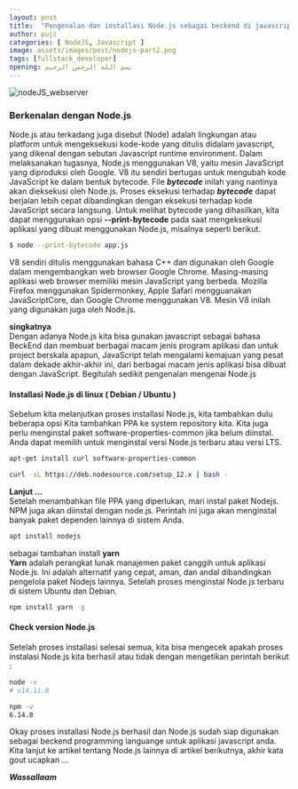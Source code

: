 ```yaml
---
layout: post
title:  "Pengenalan dan installasi Node.js sebagai beckend di javascript"
author: puji
categories: [ NodeJS, Javascript ]
image: assets/images/post/nodejs-part2.png
tags: [fullstack_developer]
opening: بسم الله الرحمن الرحيم
---  
```


![nodeJS_webserver]({{site.url}}/assets/images/post/Node-js-Logo.png)  

### Berkenalan dengan Node.js
Node.js atau terkadang juga disebut (Node) adalah lingkungan atau platform untuk mengeksekusi kode-kode yang ditulis didalam javascript, yang dikenal dengan sebutan Javascript runtime environment. Dalam melaksanakan tugasnya, Node.js menggunakan V8, yaitu mesin JavaScript yang diproduksi oleh Google. V8 itu sendiri bertugas untuk mengubah kode JavaScript ke dalam bentuk bytecode. File ***bytecode*** inilah yang nantinya akan dieksekusi oleh Node.js. Proses eksekusi terhadap ***bytecode*** dapat berjalan lebih cepat dibandingkan dengan eksekusi terhadap kode JavaScript secara langsung. Untuk melihat bytecode yang dihasilkan, kita dapat menggunakan opsi **--print-bytecode** pada saat mengeksekusi aplikasi yang dibuat menggunakan Node.js, misalnya seperti berikut.  

```bash
$ node --print-bytecode app.js
```  
V8 sendiri ditulis menggunakan bahasa C++ dan digunakan oleh Google dalam mengembangkan web browser Google Chrome. Masing-masing aplikasi web browser memiliki mesin JavaScript yang berbeda. Mozilla Firefox menggunakan Spidermonkey, Apple Safari mengguanakan JavaScriptCore, dan Google Chrome menggunakan V8. Mesin V8 inilah yang digunakan juga oleh Node.js.  

**singkatnya**  
Dengan adanya Node.js kita bisa gunakan javascript sebagai bahasa BeckEnd dan membuat berbagai macam jenis program aplikasi dan untuk project berskala apapun, JavaScript telah mengalami kemajuan yang pesat dalam dekade akhir-akhir ini, dari berbagai macam jenis aplikasi bisa dibuat dengan JavaScript. Begitulah sedikit pengenalan mengenai Node.js

#### Installasi Node.js  di linux ( Debian / Ubuntu )
Sebelum kita melanjutkan proses installasi Node.js, kita tambahkan dulu beberapa opsi Kita tambahkan PPA ke system repository kita. 
Kita juga perlu menginstal paket software-properties-common jika belum diinstal. Anda dapat memilih untuk menginstal versi Node.js terbaru atau versi LTS.  

```bash
apt-get install curl software-properties-common

curl -sL https://deb.nodesource.com/setup_12.x | bash -

```  

**Lanjut ...**  
Setelah menambahkan file PPA yang diperlukan, mari instal paket Nodejs. NPM juga akan diinstal dengan node.js. Perintah ini juga akan menginstal banyak paket dependen lainnya di sistem Anda.  

```bash
apt install nodejs
```  
sebagai tambahan install **yarn**  
**Yarn**
adalah perangkat lunak manajemen paket canggih untuk aplikasi Node.js. Ini adalah alternatif yang cepat, aman, dan andal dibandingkan pengelola paket Nodejs lainnya. Setelah proses menginstal Node.js terbaru di sistem Ubuntu dan Debian.

```bash
npm install yarn -g
```

#### Check version Node.js  
Setelah proses installasi selesai semua, kita bisa mengecek apakah proses instalasi Node.js kita berhasil atau tidak dengan mengetikan perintah berikut :  

```bash
node -v
# v14.11.0
```  
```bash
npm -v
6.14.8
```  

Okay proses installasi Node.js berhasil dan Node.js sudah siap digunakan sebagai beckend programming languange untuk aplikasi javascript anda. Kita lanjut ke artikel tentang Node.js lainnya di artikel berikutnya, akhir kata gout ucapkan ...  

***Wassallaam***
